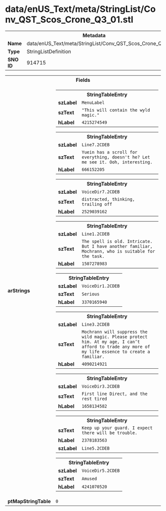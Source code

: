 <h1>data/enUS_Text/meta/StringList/Conv_QST_Scos_Crone_Q3_01.stl</h1><table><tr><th colspan="100%">Metadata</th></tr><tr><td><b>Name</b></td><td>data/enUS_Text/meta/StringList/Conv_QST_Scos_Crone_Q3_01.stl</td></tr><tr><td><b>Type</b></td><td>StringListDefinition</td></tr><tr><td><b>SNO ID</b></td><td>914715</td></tr></table>

<table><tr><th colspan="100%">Fields</th></tr><tr><td><b>arStrings</b></td><td><table><tr><th colspan="100%">StringTableEntry</th></tr><tr><td><b>szLabel</b></td><td><code>MenuLabel</code></td></tr><tr><td><b>szText</b></td><td><code>"This will contain the wyld magic."</code></td></tr><tr><td><b>hLabel</b></td><td><code>4215274549</code></td></tr></table>


<table><tr><th colspan="100%">StringTableEntry</th></tr><tr><td><b>szLabel</b></td><td><code>Line7.2CDEB</code></td></tr><tr><td><b>szText</b></td><td><code>Yuein has a scroll for everything, doesn't he? Let me see it. Ooh, interesting.</code></td></tr><tr><td><b>hLabel</b></td><td><code>666152205</code></td></tr></table>


<table><tr><th colspan="100%">StringTableEntry</th></tr><tr><td><b>szLabel</b></td><td><code>VoiceDir7.2CDEB</code></td></tr><tr><td><b>szText</b></td><td><code>distracted, thinking, trailing off</code></td></tr><tr><td><b>hLabel</b></td><td><code>2529039162</code></td></tr></table>


<table><tr><th colspan="100%">StringTableEntry</th></tr><tr><td><b>szLabel</b></td><td><code>Line1.2CDEB</code></td></tr><tr><td><b>szText</b></td><td><code>The spell is old. Intricate. But I have another familiar, Mochrann, who is suitable for the task.</code></td></tr><tr><td><b>hLabel</b></td><td><code>1507278983</code></td></tr></table>


<table><tr><th colspan="100%">StringTableEntry</th></tr><tr><td><b>szLabel</b></td><td><code>VoiceDir1.2CDEB</code></td></tr><tr><td><b>szText</b></td><td><code>Serious</code></td></tr><tr><td><b>hLabel</b></td><td><code>3370165940</code></td></tr></table>


<table><tr><th colspan="100%">StringTableEntry</th></tr><tr><td><b>szLabel</b></td><td><code>Line3.2CDEB</code></td></tr><tr><td><b>szText</b></td><td><code>Mochrann will suppress the wild magic. Please protect him. At my age, I can’t afford to trade any more of my life essence to create a familiar.</code></td></tr><tr><td><b>hLabel</b></td><td><code>4090214921</code></td></tr></table>


<table><tr><th colspan="100%">StringTableEntry</th></tr><tr><td><b>szLabel</b></td><td><code>VoiceDir3.2CDEB</code></td></tr><tr><td><b>szText</b></td><td><code>First line Direct, and the rest tired</code></td></tr><tr><td><b>hLabel</b></td><td><code>1658134582</code></td></tr></table>


<table><tr><th colspan="100%">StringTableEntry</th></tr><tr><td><b>szText</b></td><td><code>Keep up your guard. I expect there will be trouble.</code></td></tr><tr><td><b>hLabel</b></td><td><code>2378183563</code></td></tr><tr><td><b>szLabel</b></td><td><code>Line5.2CDEB</code></td></tr></table>


<table><tr><th colspan="100%">StringTableEntry</th></tr><tr><td><b>szLabel</b></td><td><code>VoiceDir5.2CDEB</code></td></tr><tr><td><b>szText</b></td><td><code>Amused</code></td></tr><tr><td><b>hLabel</b></td><td><code>4241070520</code></td></tr></table>


</td></tr><tr><td><b>ptMapStringTable</b></td><td><code>0</code></td></tr></table>


